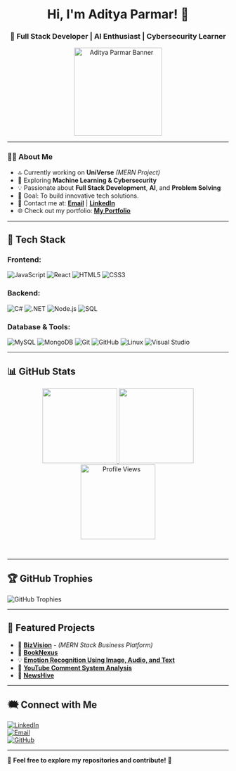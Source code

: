 <h1 align="center">Hi, I'm Aditya Parmar! 👋</h1>
<h3 align="center">🚀 Full Stack Developer | AI Enthusiast | Cybersecurity Learner</h3>

<p align="center">
  <img src="https://drive.google.com/uc?export=view&id=16hS8MTQnCJbHERFHt79MHWkAjank4b7k" heigth=200 width=200 alt="Aditya Parmar Banner">
</p>

---

### 👨‍💻 About Me  
- 🔝 Currently working on **UniVerse** *(MERN Project)*
- 🌱 Exploring **Machine Learning & Cybersecurity**  
- 💡 Passionate about **Full Stack Development**, **AI**, and **Problem Solving**  
- 🎯 Goal: To build innovative tech solutions.
- 👯 Contact me at: **[Email](mailto:parmar2100parmar@gmail.com)** | **[LinkedIn](https://www.linkedin.com/in/adityaparmar-)**
- 🌐 Check out my portfolio: **[My Portfolio](https://portfolio-omzb.onrender.com/)** 

---

## 🚀 Tech Stack  

### Frontend:
![JavaScript](https://img.shields.io/badge/JavaScript-F7DF1E?style=for-the-badge&logo=javascript&logoColor=black)
![React](https://img.shields.io/badge/React-61DAFB?style=for-the-badge&logo=react&logoColor=black)
![HTML5](https://img.shields.io/badge/HTML5-E34F26?style=for-the-badge&logo=html5&logoColor=white)
![CSS3](https://img.shields.io/badge/CSS3-1572B6?style=for-the-badge&logo=css3&logoColor=white)

### Backend:
![C#](https://img.shields.io/badge/C%23-239120?style=for-the-badge&logo=c-sharp&logoColor=white)
![.NET](https://img.shields.io/badge/.NET-512BD4?style=for-the-badge&logo=dotnet&logoColor=white)
![Node.js](https://img.shields.io/badge/Node.js-43853D?style=for-the-badge&logo=node.js&logoColor=white)
![SQL](https://img.shields.io/badge/SQL-4479A1?style=for-the-badge&logo=postgresql&logoColor=white)

### Database & Tools:
![MySQL](https://img.shields.io/badge/MySQL-4479A1?style=for-the-badge&logo=mysql&logoColor=white)
![MongoDB](https://img.shields.io/badge/MongoDB-47A248?style=for-the-badge&logo=mongodb&logoColor=white)
![Git](https://img.shields.io/badge/Git-F05032?style=for-the-badge&logo=git&logoColor=white)
![GitHub](https://img.shields.io/badge/GitHub-181717?style=for-the-badge&logo=github&logoColor=white)
![Linux](https://img.shields.io/badge/Linux-FCC624?style=for-the-badge&logo=linux&logoColor=black)
![Visual Studio](https://img.shields.io/badge/Visual%20Studio-5C2D91?style=for-the-badge&logo=visual-studio&logoColor=white)

---

## 📊 GitHub Stats  


<p align="center">
  <a href="https://github.com/AdityaPrmr">
    <img height="170px" src="https://github-readme-stats-git-masterrstaa-rickstaa.vercel.app/api?username=AdityaPrmr&show_icons=true&count_private=true&theme=radical" />
  </a>
  <a href="https://github.com/AdityaPrmr">
    <img height="170px" src="https://github-readme-stats-git-masterrstaa-rickstaa.vercel.app/api/top-langs/?username=AdityaPrmr&layout=compact&theme=radical&langs_count=10" />
  </a>
  <img height="170px" src="https://count.getloli.com/get/@AdityaPrmr?theme=rule34" alt="Profile Views" />
</p>
<br>

---

## 🏆 GitHub Trophies  
![GitHub Trophies](https://github-profile-trophy.vercel.app/?username=AdityaPrmr&theme=radical)

---

## 🌟 Featured Projects  

- 🚀 **[BizVision](https://adityaprmr.github.io/BizVision/)** - *(MERN Stack Business Platform)*  
- 🛂 **[BookNexus](https://booknexus.onrender.com/)** 
- 💡 **[Emotion Recognition Using Image, Audio, and Text](https://github.com/AdityaPrmr/Emotion-Recognition)**
- 💬 **[YouTube Comment System Analysis](https://github.com/AdityaPrmr/Youtube-Comment-Sentiment-Analysis)**
- 🛂 **[NewsHive](https://adityaprmr.github.io/NewsHive/)** 

---

## 🗮️ Connect with Me  

[![LinkedIn](https://img.shields.io/badge/LinkedIn-0A66C2?style=for-the-badge&logo=linkedin&logoColor=white)](https://www.linkedin.com/in/adityaparmar-)  
[![Email](https://img.shields.io/badge/Email-D14836?style=for-the-badge&logo=gmail&logoColor=white)](mailto:parmar2100parmar@gmail.com)  
[![GitHub](https://img.shields.io/badge/GitHub-181717?style=for-the-badge&logo=github&logoColor=white)](https://github.com/AdityaPrmr)  

---

🌟 **Feel free to explore my repositories and contribute!** 🚀
